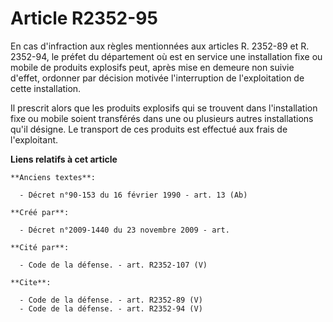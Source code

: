 # Article R2352-95

En cas d'infraction aux règles mentionnées aux articles R. 2352-89 et R. 2352-94, le préfet du département où est en service
une installation fixe ou mobile de produits explosifs peut, après mise en demeure non suivie d'effet, ordonner par décision
motivée l'interruption de l'exploitation de cette installation. 

Il prescrit alors que les produits explosifs qui se trouvent dans l'installation fixe ou mobile soient transférés dans une ou
plusieurs autres installations qu'il désigne. Le transport de ces produits est effectué aux frais de l'exploitant.

**Liens relatifs à cet article**

	**Anciens textes**:

	  - Décret n°90-153 du 16 février 1990 - art. 13 (Ab)

	**Créé par**:

	  - Décret n°2009-1440 du 23 novembre 2009 - art.

	**Cité par**:

	  - Code de la défense. - art. R2352-107 (V)

	**Cite**:

	  - Code de la défense. - art. R2352-89 (V)
	  - Code de la défense. - art. R2352-94 (V)

